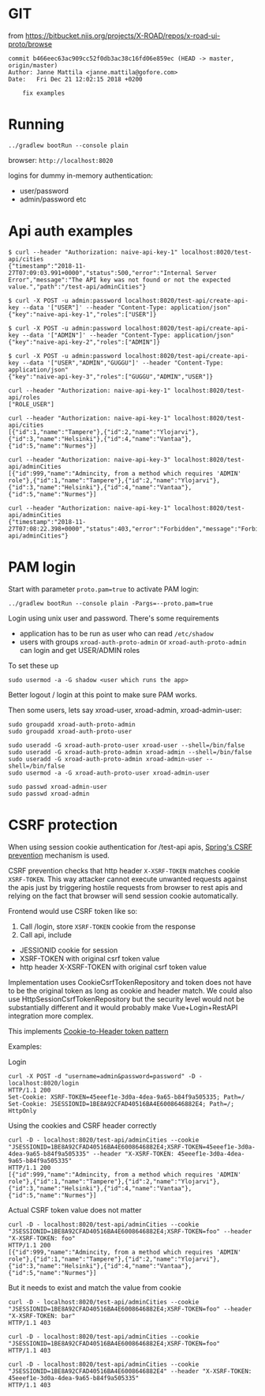 # GIT

from https://bitbucket.niis.org/projects/X-ROAD/repos/x-road-ui-proto/browse
```
commit b466eec63ac909cc52f0db3ac38c16fd06e859ec (HEAD -> master, origin/master)
Author: Janne Mattila <janne.mattila@gofore.com>
Date:   Fri Dec 21 12:02:15 2018 +0200

    fix examples
```

# Running
```
../gradlew bootRun --console plain
```

browser: `http://localhost:8020`

logins for dummy in-memory authentication: 
- user/password
- admin/password etc

# Api auth examples
```
$ curl --header "Authorization: naive-api-key-1" localhost:8020/test-api/cities
{"timestamp":"2018-11-27T07:09:03.991+0000","status":500,"error":"Internal Server Error","message":"The API key was not found or not the expected value.","path":"/test-api/adminCities"}

$ curl -X POST -u admin:password localhost:8020/test-api/create-api-key --data '["USER"]' --header "Content-Type: application/json"
{"key":"naive-api-key-1","roles":["USER"]}

$ curl -X POST -u admin:password localhost:8020/test-api/create-api-key --data '["ADMIN"]' --header "Content-Type: application/json"
{"key":"naive-api-key-2","roles":["ADMIN"]}

$ curl -X POST -u admin:password localhost:8020/test-api/create-api-key --data '["USER","ADMIN","GUGGU"]' --header "Content-Type: application/json"
{"key":"naive-api-key-3","roles":["GUGGU","ADMIN","USER"]}

curl --header "Authorization: naive-api-key-1" localhost:8020/test-api/roles
["ROLE_USER"]

curl --header "Authorization: naive-api-key-1" localhost:8020/test-api/cities
[{"id":1,"name":"Tampere"},{"id":2,"name":"Ylojarvi"},{"id":3,"name":"Helsinki"},{"id":4,"name":"Vantaa"},{"id":5,"name":"Nurmes"}]

curl --header "Authorization: naive-api-key-3" localhost:8020/test-api/adminCities
[{"id":999,"name":"Admincity, from a method which requires 'ADMIN' role"},{"id":1,"name":"Tampere"},{"id":2,"name":"Ylojarvi"},{"id":3,"name":"Helsinki"},{"id":4,"name":"Vantaa"},{"id":5,"name":"Nurmes"}]

curl --header "Authorization: naive-api-key-1" localhost:8020/test-api/adminCities
{"timestamp":"2018-11-27T07:08:22.398+0000","status":403,"error":"Forbidden","message":"Forbidden","path":"/test-api/adminCities"}
```

# PAM login

Start with parameter `proto.pam=true` to activate PAM login:

```
../gradlew bootRun --console plain -Pargs=--proto.pam=true
```

Login using unix user and password. There's some requirements
- application has to be run as user who can read `/etc/shadow`
- users with groups `xroad-auth-proto-admin` or `xroad-auth-proto-admin` can login and get USER/ADMIN roles

To set these up
```
sudo usermod -a -G shadow <user which runs the app>
```
Better logout / login at this point to make sure PAM works.

Then some users, lets say xroad-user, xroad-admin, xroad-admin-user:
```
sudo groupadd xroad-auth-proto-admin
sudo groupadd xroad-auth-proto-user

sudo useradd -G xroad-auth-proto-user xroad-user --shell=/bin/false
sudo useradd -G xroad-auth-proto-admin xroad-admin --shell=/bin/false
sudo useradd -G xroad-auth-proto-admin xroad-admin-user --shell=/bin/false
sudo usermod -a -G xroad-auth-proto-user xroad-admin-user

sudo passwd xroad-admin-user
sudo passwd xroad-admin
```

# CSRF protection

When using session cookie authentication for /test-api apis, 
[Spring's CSRF prevention](https://docs.spring.io/spring-security/site/docs/5.1.1.RELEASE/reference/htmlsingle/#csrf)
mechanism is used.

CSRF prevention checks that http header `X-XSRF-TOKEN` matches cookie `XSRF-TOKEN`. This way attacker cannot execute 
unwanted requests against the apis just by triggering hostile requests from browser to rest apis and relying on the fact
that browser will send session cookie automatically.

Frontend would use CSRF token like so:
1. Call /login, store `XSRF-TOKEN` cookie from the response
2. Call api, include
 - JESSIONID cookie for session
 - XSRF-TOKEN with original csrf token value
 - http header X-XSRF-TOKEN with original csrf token value
 
Implementation uses CookieCsrfTokenRepository and token does not have to be the original token as long as cookie 
and header match. We could also use HttpSessionCsrfTokenRepository but the security level would not be 
substantially different and it would probably make Vue+Login+RestAPI integration more complex.

This implements [Cookie-to-Header token pattern](https://medium.com/spektrakel-blog/angular2-and-spring-a-friend-in-security-need-is-a-friend-against-csrf-indeed-9f83eaa9ca2e)

Examples:

Login
```
curl -X POST -d "username=admin&password=password" -D - localhost:8020/login
HTTP/1.1 200 
Set-Cookie: XSRF-TOKEN=45eeef1e-3d0a-4dea-9a65-b84f9a505335; Path=/
Set-Cookie: JSESSIONID=1BE8A92CFAD40516BA4E6008646882E4; Path=/; HttpOnly
```
Using the cookies and CSRF header correctly
```
curl -D - localhost:8020/test-api/adminCities --cookie "JSESSIONID=1BE8A92CFAD40516BA4E6008646882E4;XSRF-TOKEN=45eeef1e-3d0a-4dea-9a65-b84f9a505335" --header "X-XSRF-TOKEN: 45eeef1e-3d0a-4dea-9a65-b84f9a505335"
HTTP/1.1 200 
[{"id":999,"name":"Admincity, from a method which requires 'ADMIN' role"},{"id":1,"name":"Tampere"},{"id":2,"name":"Ylojarvi"},{"id":3,"name":"Helsinki"},{"id":4,"name":"Vantaa"},{"id":5,"name":"Nurmes"}]
```

Actual CSRF token value does not matter
```
curl -D - localhost:8020/test-api/adminCities --cookie "JSESSIONID=1BE8A92CFAD40516BA4E6008646882E4;XSRF-TOKEN=foo" --header "X-XSRF-TOKEN: foo"
HTTP/1.1 200 
[{"id":999,"name":"Admincity, from a method which requires 'ADMIN' role"},{"id":1,"name":"Tampere"},{"id":2,"name":"Ylojarvi"},{"id":3,"name":"Helsinki"},{"id":4,"name":"Vantaa"},{"id":5,"name":"Nurmes"}]
```

But it needs to exist and match the value from cookie
```
curl -D - localhost:8020/test-api/adminCities --cookie "JSESSIONID=1BE8A92CFAD40516BA4E6008646882E4;XSRF-TOKEN=foo" --header "X-XSRF-TOKEN: bar"
HTTP/1.1 403 
```

```
curl -D - localhost:8020/test-api/adminCities --cookie "JSESSIONID=1BE8A92CFAD40516BA4E6008646882E4;XSRF-TOKEN=foo"
HTTP/1.1 403 
```

```
curl -D - localhost:8020/test-api/adminCities --cookie "JSESSIONID=1BE8A92CFAD40516BA4E6008646882E4" --header "X-XSRF-TOKEN: 45eeef1e-3d0a-4dea-9a65-b84f9a505335"
HTTP/1.1 403 
```
